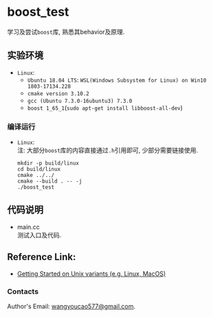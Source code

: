# boost_test   
学习及尝试`boost`库, 熟悉其behavior及原理.  

## 实验环境
- `Linux`:    
	- `Ubuntu 18.04 LTS`: `WSL(Windows Subsystem for Linux) on Win10 1803-17134.228`    
	- `cmake version 3.10.2`    
	- `gcc (Ubuntu 7.3.0-16ubuntu3) 7.3.0`    
	- `boost 1_65_1`(`sudo apt-get install libboost-all-dev`)    

### 编译运行
- `Linux`:    
注: 大部分`boost`库的内容直接通过`.h`引用即可, 少部分需要链接使用.    
	```   
	mkdir -p build/linux
	cd build/linux
	cmake ../../
	cmake --build . -- -j
	./boost_test
	```   

## 代码说明   
- main.cc  
测试入口及代码.  


## Reference Link:  
- [Getting Started on Unix variants (e.g. Linux, MacOS)](http://www.boost.org/doc/libs/1_64_0/more/getting_started/unix-variants.html)  

### Contacts   
Author's Email: wangyoucao577@gmail.com.
